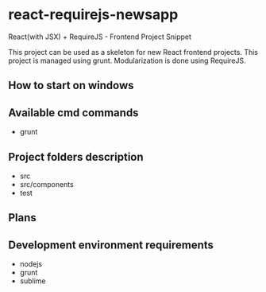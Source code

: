 # react-requirejs-newsapp
React(with JSX) + RequireJS - Frontend Project Snippet

This project can be used as a skeleton for new React frontend projects. This project is managed using grunt. Modularization is done using RequireJS.

## How to start on windows

## Available cmd commands

* grunt

## Project folders description
* src
* src/components
* test

## Plans

## Development environment requirements
* nodejs
* grunt
* sublime


